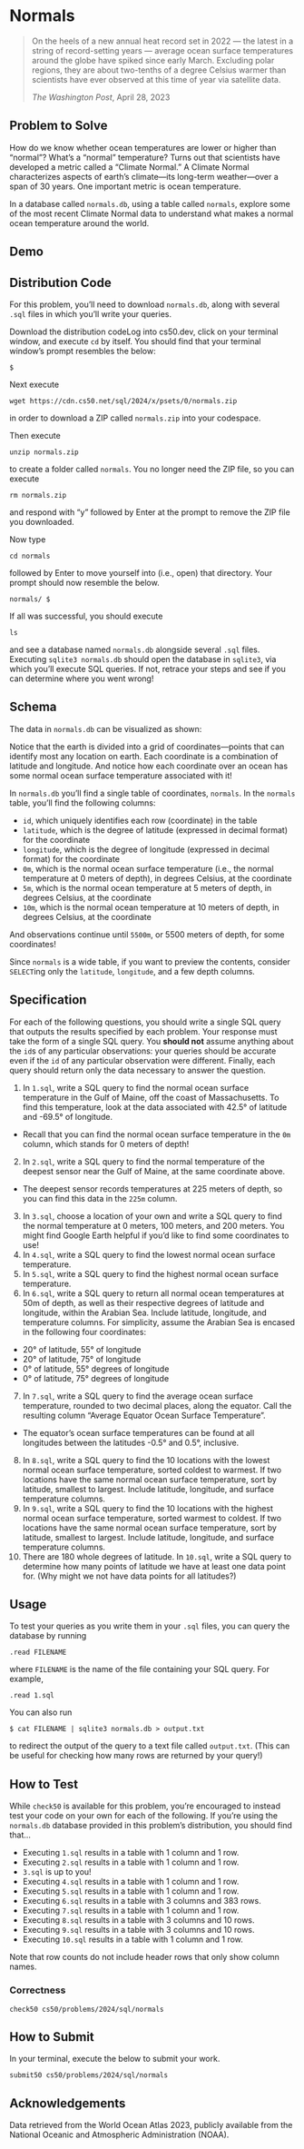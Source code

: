 Normals
=======

> On the heels of a new annual heat record set in 2022 — the latest in a string of record-setting years — average ocean surface temperatures around the globe have spiked since early March. Excluding polar regions, they are about two-tenths of a degree Celsius warmer than scientists have ever observed at this time of year via satellite data.
> 
> _The Washington Post_, April 28, 2023

Problem to Solve
----------------

How do we know whether ocean temperatures are lower or higher than “normal”? What’s a “normal” temperature? Turns out that scientists have developed a metric called a “Climate Normal.” A Climate Normal characterizes aspects of earth’s climate—its long-term weather—over a span of 30 years. One important metric is ocean temperature.

In a database called `normals.db`, using a table called `normals`, explore some of the most recent Climate Normal data to understand what makes a normal ocean temperature around the world.

Demo
----

Distribution Code
-----------------

For this problem, you’ll need to download `normals.db`, along with several `.sql` files in which you’ll write your queries.

Download the distribution codeLog into cs50.dev, click on your terminal window, and execute `cd` by itself. You should find that your terminal window’s prompt resembles the below:

```
$
```

Next execute

```
wget https://cdn.cs50.net/sql/2024/x/psets/0/normals.zip
```

in order to download a ZIP called `normals.zip` into your codespace.

Then execute

```
unzip normals.zip
```

to create a folder called `normals`. You no longer need the ZIP file, so you can execute

```
rm normals.zip
```

and respond with “y” followed by Enter at the prompt to remove the ZIP file you downloaded.

Now type

```
cd normals
```

followed by Enter to move yourself into (i.e., open) that directory. Your prompt should now resemble the below.

```
normals/ $
```

If all was successful, you should execute

```
ls
```

and see a database named `normals.db` alongside several `.sql` files. Executing `sqlite3 normals.db` should open the database in `sqlite3`, via which you’ll execute SQL queries. If not, retrace your steps and see if you can determine where you went wrong!

Schema
------

The data in `normals.db` can be visualized as shown:

Notice that the earth is divided into a grid of coordinates—points that can identify most any location on earth. Each coordinate is a combination of latitude and longitude. And notice how each coordinate over an ocean has some normal ocean surface temperature associated with it!

In `normals.db` you’ll find a single table of coordinates, `normals`. In the `normals` table, you’ll find the following columns:

*   `id`, which uniquely identifies each row (coordinate) in the table
*   `latitude`, which is the degree of latitude (expressed in decimal format) for the coordinate
*   `longitude`, which is the degree of longitude (expressed in decimal format) for the coordinate
*   `0m`, which is the normal ocean surface temperature (i.e., the normal temperature at 0 meters of depth), in degrees Celsius, at the coordinate
*   `5m`, which is the normal ocean temperature at 5 meters of depth, in degrees Celsius, at the coordinate
*   `10m`, which is the normal ocean temperature at 10 meters of depth, in degrees Celsius, at the coordinate

And observations continue until `5500m`, or 5500 meters of depth, for some coordinates!

Since `normals` is a wide table, if you want to preview the contents, consider `SELECT`ing only the `latitude`, `longitude`, and a few depth columns.

Specification
-------------

For each of the following questions, you should write a single SQL query that outputs the results specified by each problem. Your response must take the form of a single SQL query. You **should not** assume anything about the `id`s of any particular observations: your queries should be accurate even if the `id` of any particular observation were different. Finally, each query should return only the data necessary to answer the question.

1.  In `1.sql`, write a SQL query to find the normal ocean surface temperature in the Gulf of Maine, off the coast of Massachusetts. To find this temperature, look at the data associated with 42.5° of latitude and -69.5° of longitude.
*   Recall that you can find the normal ocean surface temperature in the `0m` column, which stands for 0 meters of depth!
2.  In `2.sql`, write a SQL query to find the normal temperature of the deepest sensor near the Gulf of Maine, at the same coordinate above.
*   The deepest sensor records temperatures at 225 meters of depth, so you can find this data in the `225m` column.
3.  In `3.sql`, choose a location of your own and write a SQL query to find the normal temperature at 0 meters, 100 meters, and 200 meters. You might find Google Earth helpful if you’d like to find some coordinates to use!
4.  In `4.sql`, write a SQL query to find the lowest normal ocean surface temperature.
5.  In `5.sql`, write a SQL query to find the highest normal ocean surface temperature.
6.  In `6.sql`, write a SQL query to return all normal ocean temperatures at 50m of depth, as well as their respective degrees of latitude and longitude, within the Arabian Sea. Include latitude, longitude, and temperature columns. For simplicity, assume the Arabian Sea is encased in the following four coordinates:
*   20° of latitude, 55° of longitude
*   20° of latitude, 75° of longitude
*   0° of latitude, 55° degrees of longitude
*   0° of latitude, 75° degrees of longitude
7.  In `7.sql`, write a SQL query to find the average ocean surface temperature, rounded to two decimal places, along the equator. Call the resulting column “Average Equator Ocean Surface Temperature”.
*   The equator’s ocean surface temperatures can be found at all longitudes between the latitudes -0.5° and 0.5°, inclusive.
8.  In `8.sql`, write a SQL query to find the 10 locations with the lowest normal ocean surface temperature, sorted coldest to warmest. If two locations have the same normal ocean surface temperature, sort by latitude, smallest to largest. Include latitude, longitude, and surface temperature columns.
9.  In `9.sql`, write a SQL query to find the 10 locations with the highest normal ocean surface temperature, sorted warmest to coldest. If two locations have the same normal ocean surface temperature, sort by latitude, smallest to largest. Include latitude, longitude, and surface temperature columns.
10.  There are 180 whole degrees of latitude. In `10.sql`, write a SQL query to determine how many points of latitude we have at least one data point for. (Why might we not have data points for all latitudes?)

Usage
-----

To test your queries as you write them in your `.sql` files, you can query the database by running

```
.read FILENAME
```

where `FILENAME` is the name of the file containing your SQL query. For example,

```
.read 1.sql
```

You can also run

```
$ cat FILENAME | sqlite3 normals.db > output.txt
```

to redirect the output of the query to a text file called `output.txt`. (This can be useful for checking how many rows are returned by your query!)

How to Test
-----------

While `check50` is available for this problem, you’re encouraged to instead test your code on your own for each of the following. If you’re using the `normals.db` database provided in this problem’s distribution, you should find that…

*   Executing `1.sql` results in a table with 1 column and 1 row.
*   Executing `2.sql` results in a table with 1 column and 1 row.
*   `3.sql` is up to you!
*   Executing `4.sql` results in a table with 1 column and 1 row.
*   Executing `5.sql` results in a table with 1 column and 1 row.
*   Executing `6.sql` results in a table with 3 columns and 383 rows.
*   Executing `7.sql` results in a table with 1 column and 1 row.
*   Executing `8.sql` results in a table with 3 columns and 10 rows.
*   Executing `9.sql` results in a table with 3 columns and 10 rows.
*   Executing `10.sql` results in a table with 1 column and 1 row.

Note that row counts do not include header rows that only show column names.

### Correctness

```
check50 cs50/problems/2024/sql/normals
```

How to Submit
-------------

In your terminal, execute the below to submit your work.

```
submit50 cs50/problems/2024/sql/normals
```

Acknowledgements
----------------

Data retrieved from the World Ocean Atlas 2023, publicly available from the National Oceanic and Atmospheric Administration (NOAA).
